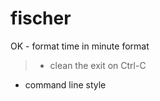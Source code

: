fischer
=======

OK - format time in minute format

> - clean the exit on Ctrl-C

- command line style

